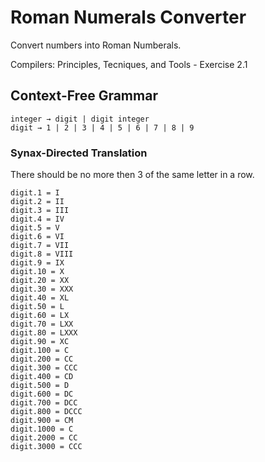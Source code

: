 ﻿# Roman Numerals Converter

Convert numbers into Roman Numberals.

Compilers: Principles, Tecniques, and Tools - Exercise 2.1

## Context-Free Grammar

```
integer → digit | digit integer
digit → 1 | 2 | 3 | 4 | 5 | 6 | 7 | 8 | 9
```

### Synax-Directed Translation

There should be no more then 3 of the same letter in a row.

```
digit.1 = I
digit.2 = II
digit.3 = III
digit.4 = IV
digit.5 = V
digit.6 = VI
digit.7 = VII
digit.8 = VIII
digit.9 = IX
digit.10 = X
digit.20 = XX
digit.30 = XXX
digit.40 = XL
digit.50 = L
digit.60 = LX
digit.70 = LXX
digit.80 = LXXX
digit.90 = XC
digit.100 = C
digit.200 = CC
digit.300 = CCC
digit.400 = CD
digit.500 = D
digit.600 = DC
digit.700 = DCC
digit.800 = DCCC
digit.900 = CM
digit.1000 = C
digit.2000 = CC
digit.3000 = CCC
```